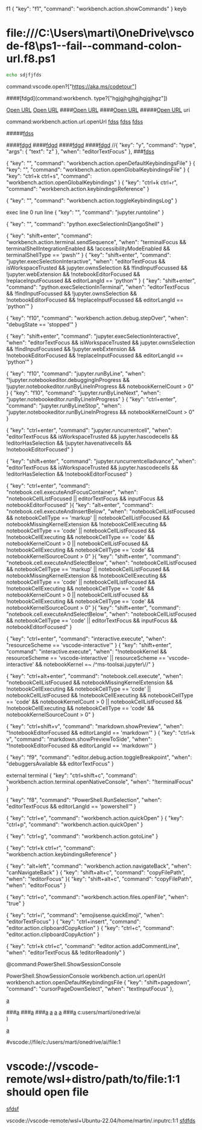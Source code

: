 
f1
{
  "key": "f1",
  "command": "workbench.action.showCommands"
}
keyb


# file:///C:\Users\marti\OneDrive\vscode-f8\ps1--fail--command-colon-url.f8.ps1


```sh
echo sdjfjfds

```


command:vscode.open?["https://aka.ms/codetour"]

####[fdgd](command:workbench.  type?["hgjgjhgjhgjhgjgjhgz"])

[Open URL](command:vscode.open?["https://aka.ms/codetour"])
[Open URL](command:vscode.open?["file:///c:/users"])
####[Open URL](command:vscode.open)
####[Open URL](command:vscode.open?{"uri":"file:///c:/users"})
#####[Open URL](command:vscode.open?{"url":"file:///c:/users"})
uri







command:workbench.action.url.openUrl
[fdss](command:workbench.action.url.openUrl)
[fdss](command:workbench.action.openDefaultKeybindingsFile)
[fdss](command:cursorPageDownSelect)

#####[fdss](command://workbench.action.url.openUrl)







####[fdgd](command:?{"command":"type","args":{"text":"z"}})
####[fdgd](command:type?{"text":"hgjgjhgjhgjhgjgjhgz"})
####[fdgd](command:type?{"args":{"text":"hgjgjhgjhgjhgjgjhgz"}})
####[fdgd](command:type?["hgjgjhgjhgjhgjgjhgz"])
    //{ "key": "y",           "command": "type", "args": { "text": "z" }, "when": "editorTextFocus" },
###[fdss](command:type?args=qytwrqyetqrq)
<!--#[fdss](command:workbench.action.url.openUrl?args=qytwrqyetqrq) -->









{
  "key": "",
  "command": "workbench.action.openDefaultKeybindingsFile"
}
{
  "key": "",
  "command": "workbench.action.openGlobalKeybindingsFile"
}
{
  "key": "ctrl+k ctrl+s",
  "command": "workbench.action.openGlobalKeybindings"
}
{
  "key": "ctrl+k ctrl+r",
  "command": "workbench.action.keybindingsReference"
}


{
  "key": "",
  "command": "workbench.action.toggleKeybindingsLog"
}




exec line 0
run line
{
  "key": "",
  "command": "jupyter.runtoline"
}

{
  "key": "",
  "command": "python.execSelectionInDjangoShell"
}



{
  "key": "shift+enter",
  "command": "workbench.action.terminal.sendSequence",
  "when": "terminalFocus && terminalShellIntegrationEnabled && !accessibilityModeEnabled && terminalShellType == 'pwsh'"
}
{
  "key": "shift+enter",
  "command": "jupyter.execSelectionInteractive",
  "when": "editorTextFocus && isWorkspaceTrusted && jupyter.ownsSelection && !findInputFocussed && !jupyter.webExtension && !notebookEditorFocused && !replaceInputFocussed && editorLangId == 'python'"
}
{
  "key": "shift+enter",
  "command": "python.execSelectionInTerminal",
  "when": "editorTextFocus && !findInputFocussed && !jupyter.ownsSelection && !notebookEditorFocused && !replaceInputFocussed && editorLangId == 'python'"
}










{
  "key": "f10",
  "command": "workbench.action.debug.stepOver",
  "when": "debugState == 'stopped'"
}





{
  "key": "shift+enter",
  "command": "jupyter.execSelectionInteractive",
  "when": "editorTextFocus && isWorkspaceTrusted && jupyter.ownsSelection && !findInputFocussed && !jupyter.webExtension && !notebookEditorFocused && !replaceInputFocussed && editorLangId == 'python'"
}

{
  "key": "f10",
  "command": "jupyter.runByLine",
  "when": "!jupyter.notebookeditor.debuggingInProgress && !jupyter.notebookeditor.runByLineInProgress && notebookKernelCount > 0"
}
{
  "key": "f10",
  "command": "jupyter.runByLineNext",
  "when": "jupyter.notebookeditor.runByLineInProgress"
}
{
  "key": "ctrl+enter",
  "command": "jupyter.runByLineStop",
  "when": "jupyter.notebookeditor.runByLineInProgress && notebookKernelCount > 0"
}




{
  "key": "ctrl+enter",
  "command": "jupyter.runcurrentcell",
  "when": "editorTextFocus && isWorkspaceTrusted && jupyter.hascodecells && !editorHasSelection && !jupyter.havenativecells && !notebookEditorFocused"
}

{
  "key": "shift+enter",
  "command": "jupyter.runcurrentcelladvance",
  "when": "editorTextFocus && isWorkspaceTrusted && jupyter.hascodecells && !editorHasSelection && !notebookEditorFocused"
}






{
  "key": "ctrl+enter",
  "command": "notebook.cell.executeAndFocusContainer",
  "when": "notebookCellListFocused || editorTextFocus && inputFocus && notebookEditorFocused"
}{
  "key": "alt+enter",
  "command": "notebook.cell.executeAndInsertBelow",
  "when": "notebookCellListFocused && notebookCellType == 'markup' || notebookCellListFocused && notebookMissingKernelExtension && !notebookCellExecuting && notebookCellType == 'code' || notebookCellListFocused && !notebookCellExecuting && notebookCellType == 'code' && notebookKernelCount > 0 || notebookCellListFocused && !notebookCellExecuting && notebookCellType == 'code' && notebookKernelSourceCount > 0"
}{
  "key": "shift+enter",
  "command": "notebook.cell.executeAndSelectBelow",
  "when": "notebookCellListFocused && notebookCellType == 'markup' || notebookCellListFocused && notebookMissingKernelExtension && !notebookCellExecuting && notebookCellType == 'code' || notebookCellListFocused && !notebookCellExecuting && notebookCellType == 'code' && notebookKernelCount > 0 || notebookCellListFocused && !notebookCellExecuting && notebookCellType == 'code' && notebookKernelSourceCount > 0"
}{
  "key": "shift+enter",
  "command": "notebook.cell.executeAndSelectBelow",
  "when": "notebookCellListFocused && notebookCellType == 'code' || editorTextFocus && inputFocus && notebookEditorFocused"
}









{
  "key": "ctrl+enter",
  "command": "interactive.execute",
  "when": "resourceScheme == 'vscode-interactive'"
}
{
  "key": "shift+enter",
  "command": "interactive.execute",
  "when": "!notebookKernel && resourceScheme == 'vscode-interactive' || resourceScheme == 'vscode-interactive' && notebookKernel =~ /^ms-toolsai.jupyter\\//"
}


{
  "key": "ctrl+alt+enter",
  "command": "notebook.cell.execute",
  "when": "notebookCellListFocused && notebookMissingKernelExtension && !notebookCellExecuting && notebookCellType == 'code' || notebookCellListFocused && !notebookCellExecuting && notebookCellType == 'code' && notebookKernelCount > 0 || notebookCellListFocused && !notebookCellExecuting && notebookCellType == 'code' && notebookKernelSourceCount > 0"
}












{
  "key": "ctrl+shift+v",
  "command": "markdown.showPreview",
  "when": "!notebookEditorFocused && editorLangId == 'markdown'"
}
{
  "key": "ctrl+k v",
  "command": "markdown.showPreviewToSide",
  "when": "!notebookEditorFocused && editorLangId == 'markdown'"
}




{
  "key": "f9",
  "command": "editor.debug.action.toggleBreakpoint",
  "when": "debuggersAvailable && editorTextFocus"
}


external terminal
{
  "key": "ctrl+shift+c",
  "command": "workbench.action.terminal.openNativeConsole",
  "when": "!terminalFocus"
}




{
  "key": "f8",
  "command": "PowerShell.RunSelection",
  "when": "editorTextFocus && editorLangId == 'powershell'"
}



{
  "key": "ctrl+e",
  "command": "workbench.action.quickOpen"
}
{
  "key": "ctrl+p",
  "command": "workbench.action.quickOpen"
}


{
  "key": "ctrl+g",
  "command": "workbench.action.gotoLine"
}


{
  "key": "ctrl+k ctrl+r",
  "command": "workbench.action.keybindingsReference"
}

{
  "key": "alt+left",
  "command": "workbench.action.navigateBack",
  "when": "canNavigateBack"
}
{
  "key": "shift+alt+c",
  "command": "copyFilePath",
  "when": "!editorFocus"
}{
  "key": "shift+alt+c",
  "command": "copyFilePath",
  "when": "editorFocus"
}


{
  "key": "ctrl+o",
  "command": "workbench.action.files.openFile",
  "when": "true"
}

{
  "key": "ctrl+i",
  "command": "emojisense.quickEmoji",
  "when": "editorTextFocus"
}
{
  "key": "ctrl+insert",
  "command": "editor.action.clipboardCopyAction"
}
{
  "key": "ctrl+c",
  "command": "editor.action.clipboardCopyAction"
}

{
  "key": "ctrl+k ctrl+c",
  "command": "editor.action.addCommentLine",
  "when": "editorTextFocus && !editorReadonly"
}


@command:PowerShell.ShowSessionConsole

PowerShell.ShowSessionConsole
workbench.action.url.openUrl
workbench.action.openDefaultKeybindingsFile
{ "key": "shift+pagedown",        "command": "cursorPageDownSelect",
                                     "when": "textInputFocus" },



















[a](vscode:extension/buster.ndjson-colorizer)

###[a](vscode://)
###[a](vscode:///c/)
###[a](vscode://c/users)
[a](vscode://file/C:\users\marti\onedrive\ai\chatgpt.txt.md:1)
[a](vscode://file/C:\users\marti\onedrive\ai\chatgpt.txt.md)
[a](file:///C:\users\marti\onedrive\ai\chatgpt.txt.md)
###[a](vscode:file/C:\users\marti\onedrive\ai\chatgpt.txt.md)
c:users/marti/onedrive/ai\
)



[a](vscode://file/c:/users/marti/onedrive/ai/file:1)

#vscode://file/c:/users/marti/onedrive/ai/file:1


# vscode://vscode-remote/wsl+distro/path/to/file:1:1 should open file

[sfdsf](vscode://vscode-remote/wsl+Ubuntu-22.04/home/martin/.inputrc:1:1)

vscode://vscode-remote/wsl+Ubuntu-22.04/home/martin/.inputrc:1:1
[sfdfds](vscode-insiders://vscode-remote/wsl+Ubuntu-22.04/home/martin/.inputrc:1:1)



